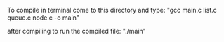 To compile in terminal come to this directory and type:
"gcc main.c list.c queue.c node.c -o main"

after compiling to run the compiled file:
"./main"